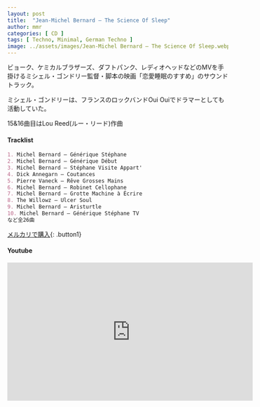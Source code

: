 ```yaml
---
layout: post
title:  "Jean-Michel Bernard – The Science Of Sleep"
author: mmr
categories: [ CD ]
tags: [ Techno, Minimal, German Techno ]
image: ../assets/images/Jean-Michel Bernard – The Science Of Sleep.webp
---
```


ビョーク、ケミカルブラザーズ、ダフトパンク、レディオヘッドなどのMVを手掛けるミシェル・ゴンドリー監督・脚本の映画「恋愛睡眠のすすめ」のサウンドトラック。

ミシェル・ゴンドリーは、フランスのロックバンドOui Ouiでドラマーとしても活動していた。

15&16曲目はLou Reed(ルー・リード)作曲

#### Tracklist
```md
1. Michel Bernard – Générique Stéphane
2. Michel Bernard – Générique Début
3. Michel Bernard – Stéphane Visite Appart'
4. Dick Annegarn – Coutances
5. Pierre Vaneck – Rêve Grosses Mains
6. Michel Bernard – Robinet Cellophane
7. Michel Bernard – Grotte Machine à Écrire
8. The Willowz – Ulcer Soul
9. Michel Bernard – Aristurtle
10. Michel Bernard – Générique Stéphane TV
など全26曲
```

[メルカリで購入](https://jp.mercari.com/item/m74238887194?afid=6142608987){: .button1}

#### Youtube 
<iframe width="560" height="315" src="https://www.youtube.com/embed/1_FDeEmWask?si=tIhCa6qrd62pOJgV" title="YouTube video player" frameborder="0" allow="accelerometer; autoplay; clipboard-write; encrypted-media; gyroscope; picture-in-picture; web-share" referrerpolicy="strict-origin-when-cross-origin" allowfullscreen></iframe>